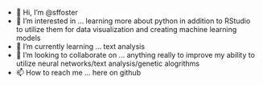 - 👋 Hi, I’m @sffoster
- 👀 I’m interested in ... learning more about python in addition to RStudio to utilize them for data visualization and creating machine learning models
- 🌱 I’m currently learning ... text analysis
- 💞️ I’m looking to collaborate on ... anything really to improve my ability to utilize neural networks/text analysis/genetic alogrithms
- 📫 How to reach me ... here on github 

<!---
sffoster/sffoster is a ✨ special ✨ repository because its `README.md` (this file) appears on your GitHub profile.
You can click the Preview link to take a look at your changes.
--->
